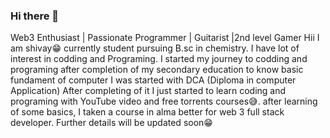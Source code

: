 ### Hi there 👋

<!--
**IAmShivay/IAmShivay** is a ✨ _special_ ✨ repository because its `README.md` (this file) appears on your GitHub profile.

Here are some ideas to get you started:

- 🔭 I’m currently working on: Web 3 (JavaScript,solidity,Html,Css,Node,Mongo Db...)
- 🌱 I’m currently learning : DSA,Js
- 👯 I’m looking to collaborate on : Nothing
- 🤔 I’m looking for help with : Nothing
- 💬 Ask me about ...
- 📫 How to reach me:Shivaysharma77893@gmail.com
- 😄 Pronouns: ...
- ⚡ Fun fact: ...
-->
Web3 Enthusiast | Passionate Programmer | Guitarist |2nd level Gamer
Hii I am shivay😁 currently student pursuing B.sc in chemistry. I have lot of interest in codding and Programing. I started my journey to codding and programing after completion of my secondary education to know basic fundament of computer I was started with DCA (Diploma in computer Application) After completing of it I just started to learn coding and programing with YouTube video and free torrents courses😅. after learning of some basics, I taken a course in alma better for web 3 full stack developer. Further details will be updated soon😁
